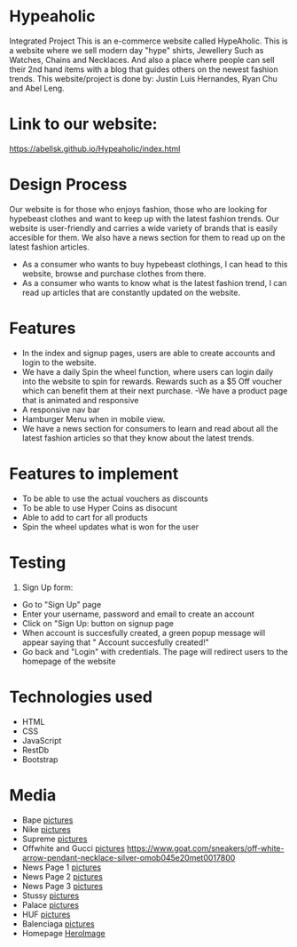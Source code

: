 # Hypeaholic
Integrated Project
This is an e-commerce website called HypeAholic. This is a website where we sell modern day "hype" shirts, Jewellery Such as Watches, Chains and Necklaces. And also a place where people can sell their 2nd hand items with a blog that guides others on the newest fashion trends. This website/project is done by: Justin Luis Hernandes, Ryan Chu and Abel Leng.

# Link to our website:
https://abellsk.github.io/Hypeaholic/index.html

# Design Process
Our website is for those who enjoys fashion, those who are looking for hypebeast clothes and want to keep up with the latest fashion trends. Our website is user-friendly and carries a wide variety of brands that is easily accesible for them. We also have a news section for them to read up on the latest fashion articles.
- As a consumer who wants to buy hypebeast clothings, I can head to this website, browse and purchase clothes from there.
- As a consumer who wants to know what is the latest fashion trend, I can read up articles that are constantly updated on the website.

# Features
- In the index and signup pages, users are able to create accounts and login to the website.
- We have a daily Spin the wheel function, where users can login daily into the website to spin for rewards. Rewards such as a $5 Off voucher which can benefit them at their next purchase.
-We have a product page that is animated and responsive
- A responsive nav bar
- Hamburger Menu when in mobile view.
- We have a news section for consumers to learn and read about all the latest fashion articles so that they know about the latest trends.

# Features to implement
- To be able to use the actual vouchers as discounts
- To be able to use Hyper Coins as disocunt
- Able to add to cart for all products
- Spin the wheel updates what is won for the user

# Testing
1. Sign Up form:
- Go to "Sign Up" page
- Enter your username, password and email to create an account
- Click on "Sign Up: button on signup page
- When account is succesfully created, a green popup message will appear saying that " Account succesfully created!"
- Go back and "Login" with credentials. The page will redirect users to the homepage of the website

# Technologies used
- HTML
- CSS
- JavaScript
- RestDb
- Bootstrap

# Media
- Bape [pictures](https://int.bape.com/)
- Nike [pictures](https://www.nike.com/sg/membership?cp=32474922017_search_%7csg%7cCore+Brand+-+GN+-+Pure+-+XCategory+-+Nike+Singapore+-+TM+-+General+-+Mens+LP+-+EN_EN+-+Exact%7cGOOGLE%7cnike&gclid=CjwKCAiAsNKQBhAPEiwAB-I5zRmttXEzIUjW7w8hlt2DUCKgfwWolQGoA5YdPXah--l0w3OfpVHyNRoCUg4QAvD_BwE&gclsrc=aw.ds)
- Supreme [pictures](https://www.keeprunrun.com/nike-air-more-uptempo-supreme-suptempo-varsity-white-id178.html)
- Offwhite and Gucci [pictures]( https://www.farfetch.com/nz/designers/men)
https://www.goat.com/sneakers/off-white-arrow-pendant-necklace-silver-omob045e20met0017800
- News Page 1 [pictures](https://www.vogue.com/slideshow/phil-oh-best-street-style-photos-from-london-fashion-week-fall-2022)
- News Page 2 [pictures](https://www.fashionbeans.com/article/best-streetwear-brands/)
- News Page 3 [pictures](https://www.vogue.com/slideshow/street-style-ways-to-wear-gucci-fall-fashion)
- Stussy [pictures](https://doubledoublevintage.com/products/stussy-compton-t-shirt-bleach-xlarge)
- Palace [pictures](https://shop.palaceskateboards.com/collections/t-shirts)
- HUF [pictures](https://hufworldwide.com/) 
- Balenciaga [pictures](https://www.balenciaga.com/en-us)
- Homepage [HeroImage](https://savagemodeshop.com/)